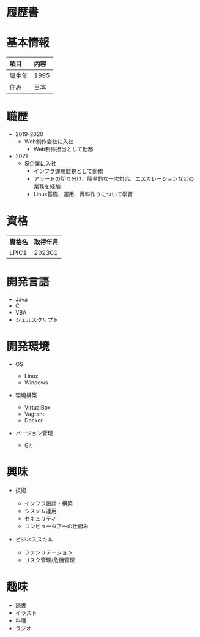 # 履歴書

# 基本情報
|項目|内容|
|:---|:---|
|誕生年|1995|
|住み|日本|

# 職歴
* 2019-2020
	* Web制作会社に入社
		* Web制作担当として勤務
* 2021-
	* SI企業に入社
		* インフラ運用監視として勤務
		* アラートの切り分け、簡易的な一次対応、エスカレーションなどの業務を経験
		* Linux基礎、運用、資料作りについて学習

# 資格
|資格名|取得年月|
|:---|:---|
|LPIC1|202301|

# 開発言語
* Java
* C
* VBA
* シェルスクリプト

# 開発環境
* OS
	* Linux
	* Windows

* 環境構築
	* VirtualBox
	* Vagrant
	* Docker

* バージョン管理
	* Git

# 興味
* 技術
	* インフラ設計・構築
	* システム運用
	* セキュリティ
	* コンピュータアーの仕組み

* ビジネススキル
	* ファシリテーション
	* リスク管理/危機管理

# 趣味
* 読書
* イラスト
* 料理
* ラジオ